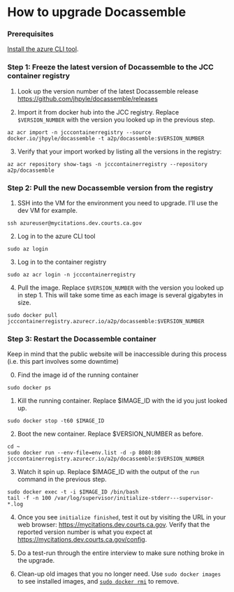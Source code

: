# How to upgrade Docassemble

### Prerequisites

[Install the azure CLI tool](https://docs.microsoft.com/en-us/cli/azure/install-azure-cli?view=azure-cli-latest).

### Step 1: Freeze the latest version of Docassemble to the JCC container registry

1) Look up the version number of the latest Docassemble release https://github.com/jhpyle/docassemble/releases

2) Import it from docker hub into the JCC registry. Replace `$VERSION_NUMBER` with the version you looked up in the previous step.

```
az acr import -n jcccontainerregistry --source docker.io/jhpyle/docassemble -t a2p/docassemble:$VERSION_NUMBER
```

3) Verify that your import worked by listing all the versions in the registry:

```
az acr repository show-tags -n jcccontainerregistry --repository a2p/docassemble
```

### Step 2: Pull the new Docassemble version from the registry

1) SSH into the VM for the environment you need to upgrade. I'll use the dev VM for example.

```
ssh azureuser@mycitations.dev.courts.ca.gov
```

2) Log in to the azure CLI tool

```
sudo az login
```

3) Log in to the container registry

```
sudo az acr login -n jcccontainerregistry
```

4) Pull the image. Replace `$VERSION_NUMBER` with the version you looked up in step 1. This will take some time as each image is several gigabytes in size.

```
sudo docker pull jcccontainerregistry.azurecr.io/a2p/docassemble:$VERSION_NUMBER
```

### Step 3: Restart the Docassemble container

Keep in mind that the public website will be inaccessible during this process (i.e. this part involves some downtime)

0) Find the image id of the running container

```
sudo docker ps
```

1) Kill the running container. Replace $IMAGE_ID with the id you just looked up.

```
sudo docker stop -t60 $IMAGE_ID
```

2) Boot the new container. Replace $VERSION_NUMBER as before.

```
cd ~
sudo docker run --env-file=env.list -d -p 8080:80 jcccontainerregistry.azurecr.io/a2p/docassemble:$VERSION_NUMBER
```

3) Watch it spin up. Replace $IMAGE_ID with the output of the `run` command in the previous step.

```
sudo docker exec -t -i $IMAGE_ID /bin/bash
tail -f -n 100 /var/log/supervisor/initialize-stderr---supervisor-*.log
```

4) Once you see `initialize finished`, test it out by visiting the URL in your web browser: https://mycitations.dev.courts.ca.gov. Verify that the reported version number is what you expect at https://mycitations.dev.courts.ca.gov/config.

5) Do a test-run through the entire interview to make sure nothing broke in the upgrade.

6) Clean-up old images that you no longer need. Use `sudo docker images` to see installed images, and [`sudo docker rmi`](https://docs.docker.com/engine/reference/commandline/rmi/) to remove.
